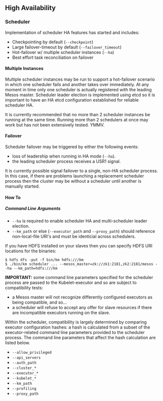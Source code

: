## High Availability

### Scheduler

Implementation of scheduler HA features has started and includes:

- Checkpointing by default (`--checkpoint`)
- Large failover-timeout by default (`--failover_timeout`)
- Hot-failover w/ multiple scheduler instances (`--ha`)
- Best effort task reconciliation on failover

#### Multiple Instances

Multiple scheduler instances may be run to support a hot-failover scenario in which one scheduler fails and another takes over immediately.
At any moment in time only one scheduler is actually registered with the leading Mesos master.
Scheduler leader election is implemented using etcd so it is important to have an HA etcd configuration established for reliable scheduler HA.

It is currently recommended that no more than 2 scheduler instances be running at the same time.
Running more than 2 schedulers at once may work but has not been extensively tested.
YMMV.

#### Failover

Scheduler failover may be triggered by either the following events:

- loss of leadership when running in HA mode (`--ha`).
- the leading scheduler process receives a USR1 signal.

It is currently possible signal failover to a single, non-HA scheduler process.
In this case, if there are problems launching a replacement scheduler process then the cluster may be without a scheduler until another is manually started.

#### How To

##### Command Line Arguments

- `--ha` is required to enable scheduler HA and multi-scheduler leader election.
- `--km_path` or else (`--executor_path` and `--proxy_path`) should reference non-local-file URI's and must be identicial across schedulers.

If you have HDFS installed on your slaves then you can specify HDFS URI locations for the binaries:

```shell
$ hdfs dfs -put -f bin/km hdfs:///km
$ ./bin/km scheduler ... --mesos_master=zk://zk1:2181,zk2:2181/mesos --ha --km_path=hdfs:///km
```

**IMPORTANT:** some command line parameters specified for the scheduler process are passed to the Kubelet-executor and so are subject to compatibility tests:

- a Mesos master will not recognize differently configured executors as being compatible, and so...
- a scheduler will refuse to accept any offer for slave resources if there are incompatible executors running on the slave.

Within the scheduler, compatibility is largely determined by comparing executor configuration hashes:
  a hash is calculated from a subset of the executor-related command line parameters provided to the scheduler process.
The command line parameters that affect the hash calculation are listed below.

- `--allow_privileged`
- `--api_servers`
- `--auth_path`
- `--cluster_*`
- `--executor_*`
- `--kubelet_*`
- `--km_path`
- `--profiling`
- `--proxy_path`
